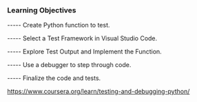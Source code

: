 ### Learning Objectives
----- Create Python function to test.

----- Select a Test Framework in Visual Studio Code.

----- Explore Test Output and Implement the Function.

----- Use a debugger to step through code.

----- Finalize the code and tests.


https://www.coursera.org/learn/testing-and-debugging-python/
